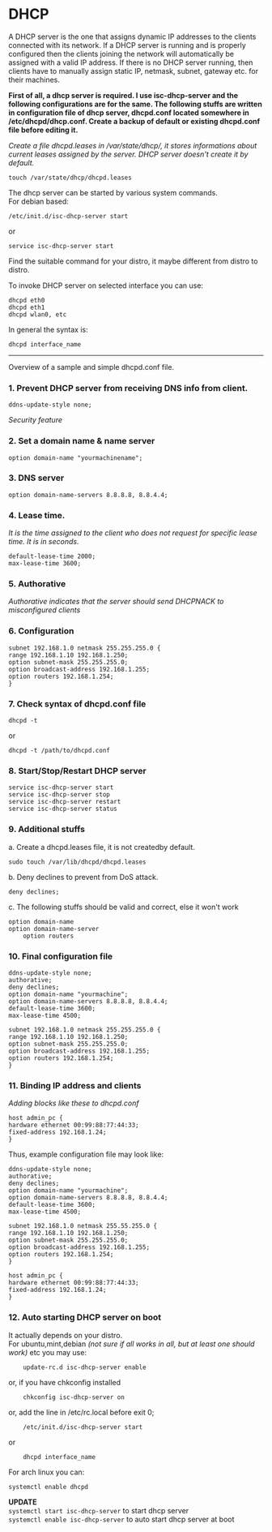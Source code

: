# DHCP

A DHCP server is the one that assigns dynamic IP addresses to the clients connected with its network. If a DHCP server is running and is properly configured then the clients joining the network will automatically be assigned with a valid IP address. If there is no DHCP server running, then clients have to manually assign static IP, netmask, subnet, gateway etc. for their machines.   


**First of all, a dhcp server is required. I use isc-dhcp-server and the following configurations are for the same. The following stuffs are written in configuration file of dhcp server, dhcpd.conf located somewhere in /etc/dhcpd/dhcp.conf. Create a backup of default or existing dhcpd.conf file before editing it.**

*Create a file dhcpd.leases in /var/state/dhcp/, it stores informations about current leases assigned by the server. DHCP server doesn't create it by default.*

	touch /var/state/dhcp/dhcpd.leases


The dhcp server can be started by various system commands.  
For debian based:
	
	/etc/init.d/isc-dhcp-server start  

or

	service isc-dhcp-server start

Find the suitable command for your distro, it maybe different from distro to distro.  


To invoke DHCP server on selected interface you can use:

	dhcpd eth0
	dhcpd eth1
	dhcpd wlan0, etc

In general the syntax is:

	dhcpd interface_name

___
Overview of a sample and simple dhcpd.conf file.  

### 1. Prevent DHCP server from receiving DNS info from client.

	ddns-update-style none; 
	
*Security feature*  

### 2.  Set a domain name & name server

	option domain-name "yourmachinename";

### 3. DNS server

	option domain-name-servers 8.8.8.8, 8.8.4.4;

### 4. Lease time.  
*It is the time assigned to the client who does not request for specific lease time. It is in seconds.*  

	default-lease-time 2000;  
	max-lease-time 3600;

### 5. Authorative
*Authorative indicates that the server should send DHCPNACK to misconfigured clients*

### 6. Configuration

	subnet 192.168.1.0 netmask 255.255.255.0 {
	range 192.168.1.10 192.168.1.250;
	option subnet-mask 255.255.255.0;
	option broadcast-address 192.168.1.255;
	option routers 192.168.1.254;
	}


### 7. Check syntax of dhcpd.conf file

	dhcpd -t  

or

	dhcpd -t /path/to/dhcpd.conf

### 8. Start/Stop/Restart DHCP server

	service isc-dhcp-server start
	service isc-dhcp-server stop
	service isc-dhcp-server restart
	service isc-dhcp-server status


### 9. Additional stuffs

a. Create a dhcpd.leases file, it is not createdby default.  


	sudo touch /var/lib/dhcpd/dhcpd.leases


b. Deny declines to prevent from DoS attack.  

	
	deny declines;

c. The following stuffs should be valid and correct, else it won't work


	option domain-name  
	option domain-name-server    
        option routers

### 10. Final configuration file

	ddns-update-style none;
	authorative;
	deny declines;
	option domain-name "yourmachine";
	option domain-name-servers 8.8.8.8, 8.8.4.4;
	default-lease-time 3600;
	max-lease-time 4500;

	subnet 192.168.1.0 netmask 255.255.255.0 {
	range 192.168.1.10 192.168.1.250;
	option subnet-mask 255.255.255.0;
	option broadcast-address 192.168.1.255;
	option routers 192.168.1.254;
	}

### 11. Binding IP address and clients
*Adding blocks like these to dhcpd.conf*  

	host admin_pc {
	hardware ethernet 00:99:88:77:44:33;
	fixed-address 192.168.1.24;
	}

Thus, example configuration file may look like:  

	ddns-update-style none;
	authorative;
	deny declines;
	option domain-name "yourmachine";
	option domain-name-servers 8.8.8.8, 8.8.4.4;
	default-lease-time 3600;
	max-lease-time 4500;

	subnet 192.168.1.0 netmask 255.55.255.0 {
	range 192.168.1.10 192.168.1.250;
	option subnet-mask 255.255.255.0;
	option broadcast-address 192.168.1.255;
	option routers 192.168.1.254;
	}
	
	host admin_pc {
	hardware ethernet 00:99:88:77:44:33;
	fixed-address 192.168.1.24;
	}

### 12. Auto starting DHCP server on boot  
It actually depends on your distro.  
For ubuntu,mint,debian *(not sure if all works in all, but at least one should work)*  etc you may use: 
		
		update-rc.d isc-dhcp-server enable

or, if you have chkconfig installed

		chkconfig isc-dhcp-server on

or, add the line in /etc/rc.local before exit 0;

		/etc/init.d/isc-dhcp-server start

or
		
		dhcpd interface_name


For arch linux you can:

	systemctl enable dhcpd
	
**UPDATE**  
`systemctl start isc-dhcp-server` to start dhcp server  
`systemctl enable isc-dhcp-server` to auto start dhcp server at boot  


